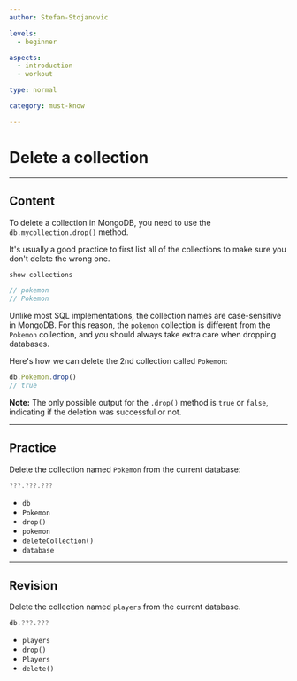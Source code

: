 ```yaml
---
author: Stefan-Stojanovic

levels:
  - beginner

aspects:
  - introduction
  - workout

type: normal

category: must-know

---
```


# Delete a collection

---
## Content

To delete a collection in MongoDB, you need to use the `db.mycollection.drop()` method.

It's usually a good practice to first list all of the collections to make sure you don't delete the wrong one.

```javascript
show collections

// pokemon
// Pokemon
```

Unlike most SQL implementations, the collection names are case-sensitive in MongoDB. For this reason, the `pokemon` collection is different from the `Pokemon` collection, and you should always take extra care when dropping databases.

Here's how we can delete the 2nd collection called `Pokemon`:

```javascript
db.Pokemon.drop()
// true
```

**Note:** The only possible output for the `.drop()` method is `true` or `false`, indicating if the deletion was successful or not.

---
## Practice

Delete the collection named `Pokemon` from the current database:

```javascript
???.???.???
```

* `db`
* `Pokemon`
* `drop()`
* `pokemon`
* `deleteCollection()`
* `database`

---
## Revision

Delete the collection named `players` from the current database.

```javascript
db.???.???
```

* `players`
* `drop()`
* `Players`
* `delete()`
